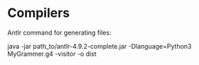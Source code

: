 # Compilers

Antlr command for generating files:

java -jar path_to/antlr-4.9.2-complete.jar -Dlanguage=Python3 MyGrammer.g4 -visitor -o dist
